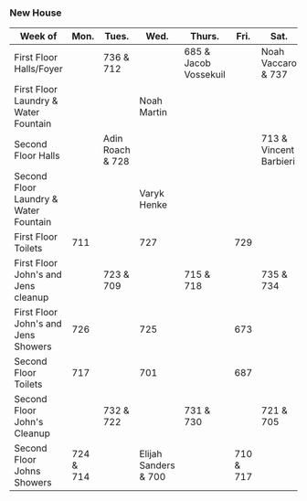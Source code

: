 ### New House
| Week of |**Mon.**|**Tues.**|**Wed.**|**Thurs.**|**Fri.**|**Sat.**|**Sun.**|
|-|-|-|-|-|-|-|-|
|First Floor Halls/Foyer||736 & 712||685 & Jacob Vossekuil||Noah Vaccaro & 737||
|First Floor Laundry & Water Fountain|||Noah Martin||||733|
|Second Floor Halls||Adin Roach & 728||||713 & Vincent Barbieri||
|Second Floor Laundry & Water Fountain|||Varyk Henke||||702|
|First Floor Toilets|711||727||729||686|
|First Floor John's and Jens cleanup||723 & 709||715 & 718||735 & 734||
|First Floor John's and Jens Showers|726||725||673||716|
|Second Floor Toilets|717||701||687||681|
|Second Floor John's Cleanup||732 & 722||731 & 730||721 & 705||
|Second Floor Johns Showers|724 & 714||Elijah Sanders & 700||710 & 717||673 & 721|
